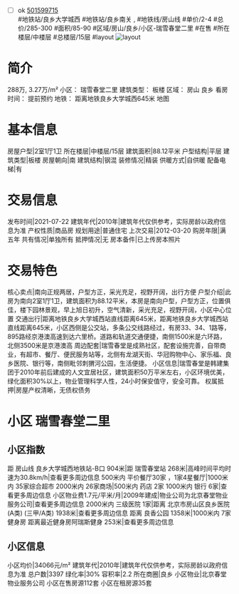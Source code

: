 - [ ] ok [501599715](https://bj.5i5j.com/ershoufang/501599715.html)  
 #地铁站/良乡大学城西 #地铁站/良乡南关 ,  #地铁线/房山线
#单价/2-4 #总价/285-300 #面积/85-90   #区域/房山/良乡/小区-瑞雪春堂二里 #在售 #所在楼层/中楼层 #总楼层/15层 #layout 
![layout](http://image2a.5i5j.com/bdir/layout/292219.jpg_P5.jpg) 
# 简介 
 288万,  3.27万/m² 
小区： 瑞雪春堂二里
建筑类型： 板楼
区域： 房山 良乡
看房时间： 提前预约
地铁： 距离地铁良乡大学城西645米 地图
# 基本信息 
 房屋户型|2室1厅1卫
所在楼层|中楼层/15层
建筑面积|88.12平米
户型结构|平层
建筑类型|板楼
房屋朝向|南
建筑结构|钢混
装修情况|精装
供暖方式|自供暖
配备电梯|有
# 交易信息 
 发布时间|2021-07-22
建筑年代|2010年|建筑年代仅供参考，实际房龄以政府信息为准
产权性质|商品房
规划用途|普通住宅
上次交易|2012-03-20
购房年限|满五年
共有情况|单独所有
抵押情况|无
房本备件|已上传房本照片
# 交易特色 
 核心卖点|南向正规两居，户型方正，采光充足，视野开阔，出行方便
户型介绍|此房为南向2室1厅1卫，建筑面积为88.12平米，本房是南向户型，户型方正，位置俱佳，楼下园林景观，早上旭日初升，空气清新，采光充足，视野开阔，小区中心位置
交通出行|距离地铁良乡大学城西站直线距离645米，距离地铁良乡大学城西站直线距离645米，小区西侧是公交站，多条公交线路经过，有房33、34、1路等，895路经京港澳高速到达六里桥。道路和轨道交通便捷，南侧1500米是六环路，北侧3500米是京港澳高
周边配套|瑞雪春堂是成熟社区，配套设施完善，自带商业，有超市、餐厅、便民服务站等，北侧有龙湖天街、华冠购物中心、家乐福、良乡医院、银行等，南侧毗邻刺猬河公园，生活便捷。
小区信息|瑞雪春堂是韩建集团于2010年前后建成的人文宜居社区，建筑面积50万平米左右，小区环境优美，绿化面积30%以上，物业管理科学人性，24小时保安值守，安全可靠。
权属抵押|房屋产权清晰，无债权债务
# 小区 瑞雪春堂二里
## 小区指数 
 距 房山线 良乡大学城西地铁站-B口 904米|距 瑞雪春堂站 268米|高峰时间平均时速为30.8km/h|查看更多周边信息
500米内 平价餐厅30家 ，1家4星餐厅|1000米内 35家综合超市
2000米内 26家商场|500米内 药店 2家
1000米内 银行 6家|查看更多周边信息
小区物业费1.7元/平米/月|2009年建成|物业公司为北京春堂物业服务公司|查看更多周边信息
2000米内 三级医院 1家|距离 北京市房山区良乡医院(A类) (三甲/A类) 1938米|查看更多周边信息
距离 良香公园 1358米|1000米内 7家 健身房
距离最近健身房阿瑞斯健身 253米|查看更多周边信息
## 小区信息 
 小区均价|34066元/m²
建筑年代|2010年|建筑年代仅供参考，实际房龄以政府信息为准
总户数|3397
绿化率|30%
容积率|2.2
所在商圈|良乡
小区物业|北京春堂物业服务公司
小区在售房源112套
小区在租房源35套
